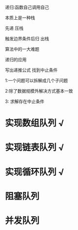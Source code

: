 递归:函数自己调用自己

本质上是一种栈 

先递 压栈

触发边界条件后归 出栈

算法中的一大难题

递归的应用

写出递推公式  找到中止条件


1:一个问题可以拆解成几个子问题

2:除了数据规模外解决方式基本一致

3: 求解存在中止条件

# 实现数组队列 √

# 实现链表队列 √

# 实现循环队列 √

# 阻塞队列 

# 并发队列

